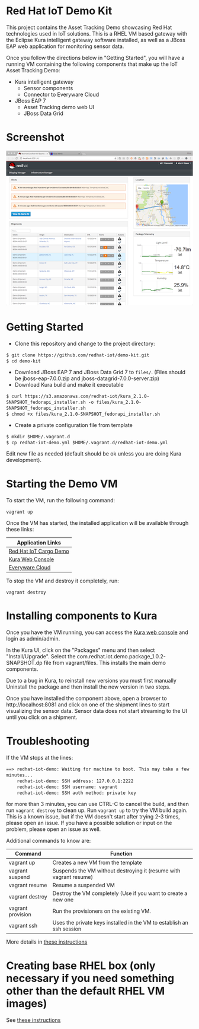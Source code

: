 Red Hat IoT Demo Kit
=
This project contains the Asset Tracking Demo showcasing Red Hat technologies used in IoT solutions. This is a RHEL VM based gateway with the Eclipse Kura intelligent gateway software installed, as well as a JBoss EAP web application for monitoring sensor data.

Once you follow the directions below in "Getting Started", you will have a running VM containing the 
following components that make up the IoT Asset Tracking Demo:
- Kura intelligent gateway
	- Sensor components
	- Connector to Everyware Cloud
- JBoss EAP 7
	- Asset Tracking demo web UI
	- JBoss Data Grid

Screenshot
====
![Screenshot](/screenshots/ss1.png?raw=true "IoT Asset Tracking Demo")

Getting Started
==
* Clone this repository and change to the project directory:
```
$ git clone https://github.com/redhat-iot/demo-kit.git
$ cd demo-kit
```

* Download JBoss EAP 7 and JBoss Data Grid 7 to `files/`. (Files should be jboss-eap-7.0.0.zip and jboss-datagrid-7.0.0-server.zip)
* Download Kura build and make it executable
```
$ curl https://s3.amazonaws.com/redhat-iot/kura_2.1.0-SNAPSHOT_fedorapi_installer.sh -o files/kura_2.1.0-SNAPSHOT_fedorapi_installer.sh
$ chmod +x files/kura_2.1.0-SNAPSHOT_fedorapi_installer.sh 
```

* Create a private configuration file from template
```
$ mkdir $HOME/.vagrant.d
$ cp redhat-iot-demo.yml $HOME/.vagrant.d/redhat-iot-demo.yml
```
Edit new file as needed (default should be ok unless you are doing Kura development).

Starting the Demo VM
==
To start the VM, run the following command:
```
vagrant up
```
Once the VM has started, the installed application will be available through these links:

|Application Links|
|-----------------|
|[Red Hat IoT Cargo Demo](http://localhost:8081)|
|[Kura Web Console](http://localhost:8080)|
|[Everyware Cloud](https://console-sandbox.everyware-cloud.com)|


To stop the VM and destroy it completely, run:
```
vagrant destroy
```

Installing components to Kura
==
Once you have the VM running, you can access the [Kura web console](http://localhost:8080) and login as admin/admin.

In the Kura UI, click on the "Packages" menu and then select "Install/Upgrade". Select the com.redhat.iot.demo.package_1.0.2-SNAPSHOT.dp file from vagrant/files. This installs the main demo components.

Due to a bug in Kura, to reinstall new versions you must first manually Uninstall the package and then install the new version in two steps.

Once you have installed the component above, open a browser to http://localhost:8081 and click on one of the shipment lines to start visualizing the sensor data. Sensor data does not start streaming to the UI until you click on a shipment.


Troubleshooting
==
If the VM stops at the lines:
```
==> redhat-iot-demo: Waiting for machine to boot. This may take a few minutes...
    redhat-iot-demo: SSH address: 127.0.0.1:2222
    redhat-iot-demo: SSH username: vagrant
    redhat-iot-demo: SSH auth method: private key
```
for more than 3 minutes, you can use CTRL-C to cancel the build, and then run `vagrant destroy` to clean up. Run `vagrant up` to try the VM build again. This is a known issue, but if the VM doesn't start after trying 2-3 times, please open an issue. If you have a possible solution or input on the problem, please open an issue as well.


Additional commands to know are:

|Command|Function|
|-------|--------|
|vagrant up|Creates a new VM from the template|
|vagrant suspend|Suspends the VM without destroying it (resume with vagrant resume)|
|vagrant resume|Resume a suspended VM|
|vagrant destroy|Destroy the VM completely (Use if you want to create a new one|
|vagrant provision|Run the provisioners on the existing VM.|
|vagrant ssh|Uses the private keys installed in the VM to establish an ssh session|



More details in [these instructions](README.md)

Creating base RHEL box (only necessary if you need something other than the default RHEL VM images)
==
See [these instructions](https://github.com/redhat-iot/demo-tooling/README.md)